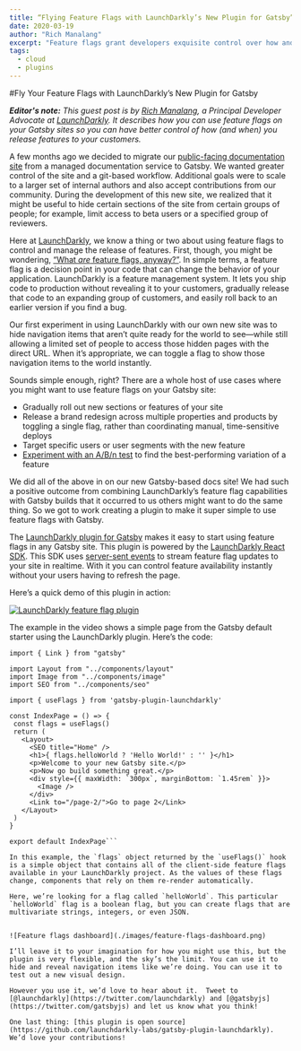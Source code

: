 ```yaml
---
title: “Flying Feature Flags with LaunchDarkly’s New Plugin for Gatsby”
date: 2020-03-19
author: "Rich Manalang"
excerpt: "Feature flags grant developers exquisite control over how and when new features are revealed to customers. LaunchDarkly’s new plugin for Gatsby makes using them exquisitely easy!"
tags:
  - cloud
  - plugins
---
```

#Fly Your Feature Flags with LaunchDarkly’s New Plugin for Gatsby


***Editor's note:** This guest post is by [Rich Manalang](https://twitter.com/rmanalan), a Principal Developer Advocate at [LaunchDarkly](https://launchdarkly.com). It describes how you can use feature flags on your Gatsby sites so you can have better control of how (and when) you release features to your customers.*

 A few months ago we decided to migrate our [public-facing documentation site](https://docs.launchdarkly.com) from a managed documentation service to Gatsby. We wanted greater control of the site and a git-based workflow. Additional goals were to scale to a larger set of internal authors and also accept contributions from our community. During the development of this new site, we realized that it might be useful to hide certain sections of the site from certain groups of people; for example, limit access to beta users or a specified group of reviewers.

Here at [LaunchDarkly](https://launchdarkly.com/), we know a thing or two about using feature flags to control and manage the release of features. First, though, you might be wondering, [“What *are* feature flags, anyway?”](https://martinfowler.com/articles/feature-toggles.html). In simple terms, a feature flag is a decision point in your code that can change the behavior of your application. LaunchDarkly is a feature management system. It lets you ship code to production without revealing it to your customers, gradually release that code to an expanding group of customers, and easily roll back to an earlier version if you find a bug.

Our first experiment in using LaunchDarkly with our own new site was to hide navigation items that aren’t quite ready for the world to see—while still allowing a limited set of people to access those hidden pages with the direct URL. When it’s appropriate, we can toggle a flag to show those navigation items to the world instantly.

Sounds simple enough, right? There are a whole host of use cases where you might want to use feature flags on your Gatsby site:
* Gradually roll out new sections or features of your site
* Release a brand redesign across multiple properties and products by toggling a single flag, rather than coordinating manual, time-sensitive deploys
* Target specific users or user segments with the new feature
* [Experiment with an A/B/n test](https://launchdarkly.com/features/experimentation/) to find the best-performing variation of a feature

We did all of the above in on our new Gatsby-based docs site! We had such a positive outcome from combining LaunchDarkly’s feature flag capabilities with Gatsby builds that it occurred to us others might want to do the same thing. So we got to work creating a plugin to make it super simple to use feature flags with Gatsby.  

The [LaunchDarkly plugin for Gatsby](https://www.gatsbyjs.org/packages/gatsby-plugin-launchdarkly/) makes it easy to start using feature flags in any Gatsby site. This plugin is powered by the [LaunchDarkly React SDK](https://docs.launchdarkly.com/docs/react-sdk-reference). This SDK uses [server-sent events](https://en.wikipedia.org/wiki/Server-sent_events) to stream feature flag updates to your site in realtime.  With it you can control feature availability instantly without your users having to refresh the page.

Here’s a quick demo of this plugin in action:

[![LaunchDarkly feature flag plugin](https://res.cloudinary.com/marcomontalbano/image/upload/v1583779053/video_to_markdown/images/youtube--kCidJJf75CA-c05b58ac6eb4c4700831b2b3070cd403.jpg)](https://www.youtube.com/embed/kCidJJf75CA "LaunchDarkly feature flag plugin")

 The example in the video shows a simple page from the Gatsby default starter using the LaunchDarkly plugin. Here’s the code:


```import React from "react"
import { Link } from "gatsby"

import Layout from "../components/layout"
import Image from "../components/image"
import SEO from "../components/seo"

import { useFlags } from 'gatsby-plugin-launchdarkly'

const IndexPage = () => {
 const flags = useFlags()
 return (
   <Layout>
     <SEO title="Home" />
     <h1>{ flags.helloWorld ? 'Hello World!' : '' }</h1>
     <p>Welcome to your new Gatsby site.</p>
     <p>Now go build something great.</p>
     <div style={{ maxWidth: `300px`, marginBottom: `1.45rem` }}>
       <Image />
     </div>
     <Link to="/page-2/">Go to page 2</Link>
   </Layout>
 )
}

export default IndexPage```

In this example, the `flags` object returned by the `useFlags()` hook is a simple object that contains all of the client-side feature flags available in your LaunchDarkly project. As the values of these flags change, components that rely on them re-render automatically.

Here, we’re looking for a flag called `helloWorld`. This particular `helloWorld` flag is a boolean flag, but you can create flags that are multivariate strings, integers, or even JSON.


![Feature flags dashboard](./images/feature-flags-dashboard.png)

I’ll leave it to your imagination for how you might use this, but the plugin is very flexible, and the sky’s the limit. You can use it to hide and reveal navigation items like we’re doing. You can use it to test out a new visual design.

However you use it, we’d love to hear about it.  Tweet to [@launchdarkly](https://twitter.com/launchdarkly) and [@gatsbyjs](https://twitter.com/gatsbyjs) and let us know what you think!

One last thing: [this plugin is open source](https://github.com/launchdarkly-labs/gatsby-plugin-launchdarkly). We’d love your contributions!

